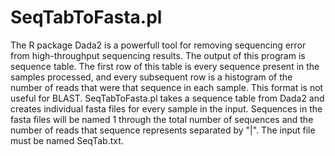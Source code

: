 # SeqTabToFasta.pl #

The R package Dada2 is a powerfull tool for removing sequencing error from high-throughput sequencing results. The output of this program is sequence table. The first row of this table is every sequence present in the samples processed, and every subsequent row is a histogram of the number of reads that were that sequence in each sample. This format is not useful for BLAST. SeqTabToFasta.pl takes a sequence table from Dada2 and creates individual fasta files for every sample in the input. Sequences in the fasta files will be named 1 through the total number of sequences and the number of reads that sequence represents separated by "|". The input file must be named SeqTab.txt.
